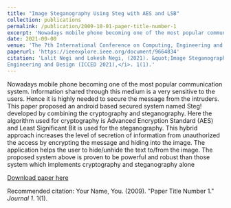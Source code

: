```yaml
---
title: "Image Steganography Using Steg with AES and LSB"
collection: publications
permalink: /publication/2009-10-01-paper-title-number-1
excerpt: 'Nowadays mobile phone becoming one of the most popular communication system. Information shared through this medium is a very sensitive to the users. Hence it is highly needed to secure the message from the intruders. This paper proposed an android based secured system named Steg! developed by combining the cryptography and steganography. Here the algorithm used for cryptography is Advanced Encryption Standard (AES) and Least Significant Bit is used for the steganography. This hybrid approach increases the level of secretion of information from unauthorized the access by encrypting the message and hiding into the image. The application helps the user to hide/unhide the text to/from the image. The proposed system above is proven to be powerful and robust than those system which implements cryptography and steganography alone'
date: 2021-00-00
venue: 'The 7th International Conference on Computing, Engineering and Design (ICCED 2021)'
paperurl: 'https://ieeexplore.ieee.org/document/9664834'
citation: 'Lalit Negi and Lokesh Negi, (2021). &quot;Image Steganography Using Steg with AES and LSB.&quot; <i>The 7th International Conference on Computing,
Engineering and Design (ICCED 2021),</i>. 1(1).'
---
```

Nowadays mobile phone becoming one of the most popular communication system. Information shared through this medium is a very sensitive to the users. Hence it is highly needed to secure the message from the intruders. This paper proposed an android based secured system named Steg! developed by combining the cryptography and steganography. Here the algorithm used for cryptography is Advanced Encryption Standard (AES) and Least Significant Bit is used for the steganography. This hybrid approach increases the level of secretion of information from unauthorized the access by encrypting the message and hiding into the image. The application helps the user to hide/unhide the text to/from the image. The proposed system above is proven to be powerful and robust than those system which implements cryptography and steganography alone

[Download paper here](https://ieeexplore.ieee.org/document/9664834)

Recommended citation: Your Name, You. (2009). "Paper Title Number 1." <i>Journal 1</i>. 1(1).
